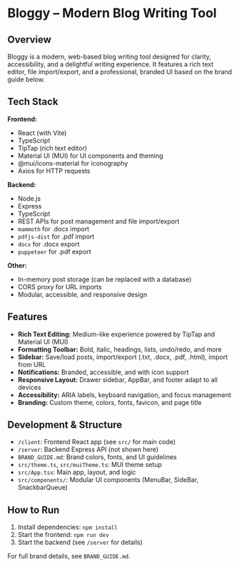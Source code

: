 # Bloggy – Modern Blog Writing Tool

## Overview
Bloggy is a modern, web-based blog writing tool designed for clarity, accessibility, and a delightful writing experience. It features a rich text editor, file import/export, and a professional, branded UI based on the brand guide below.

## Tech Stack
**Frontend:**
- React (with Vite)
- TypeScript
- TipTap (rich text editor)
- Material UI (MUI) for UI components and theming
- @mui/icons-material for iconography
- Axios for HTTP requests

**Backend:**
- Node.js
- Express
- TypeScript
- REST APIs for post management and file import/export
- `mammoth` for .docx import
- `pdfjs-dist` for .pdf import
- `docx` for .docx export
- `puppeteer` for .pdf export

**Other:**
- In-memory post storage (can be replaced with a database)
- CORS proxy for URL imports
- Modular, accessible, and responsive design

## Features
- **Rich Text Editing:** Medium-like experience powered by TipTap and Material UI (MUI)
- **Formatting Toolbar:** Bold, italic, headings, lists, undo/redo, and more
- **Sidebar:** Save/load posts, import/export (.txt, .docx, .pdf, .html), import from URL
- **Notifications:** Branded, accessible, and with icon support
- **Responsive Layout:** Drawer sidebar, AppBar, and footer adapt to all devices
- **Accessibility:** ARIA labels, keyboard navigation, and focus management
- **Branding:** Custom theme, colors, fonts, favicon, and page title

## Development & Structure
- `/client`: Frontend React app (see `src/` for main code)
- `/server`: Backend Express API (not shown here)
- `BRAND_GUIDE.md`: Brand colors, fonts, and UI guidelines
- `src/theme.ts`, `src/muiTheme.ts`: MUI theme setup
- `src/App.tsx`: Main app, layout, and logic
- `src/components/`: Modular UI components (MenuBar, SideBar, SnackbarQueue)

## How to Run
1. Install dependencies: `npm install`
2. Start the frontend: `npm run dev`
3. Start the backend (see `/server` for details)


For full brand details, see `BRAND_GUIDE.md`.
